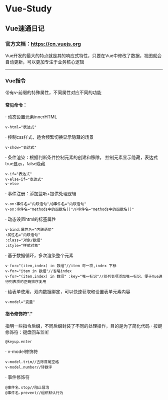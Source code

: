 # Vue-Study
## Vue速通日记
### 官方文档：https://cn.vuejs.org
Vue开发的最大的特点就是其的响应式特性，只要在Vue中修改了数据，视图就会自动更新，可以更加专注于业务核心逻辑<br>
***
### Vue指令
带有v-前缀的特殊属性，不同属性对应不同的功能<br>
#### 常见命令：<br>
&middot; 动态设置元素innerHTML
```
v-html="表达式"
```
&middot; 控制css样式，适合频繁切换显示隐藏的场景
```
v-show="表达式"
```
&middot; 条件渲染：根据判断条件控制元素的创建和移除， 控制元素显示隐藏，表达式true显示，false隐藏
```
v-if="表达式"
v-else-if="表达式"
v-else
```
&middot; 事件注册：添加监听+提供处理逻辑
```
v-on:事件名="内联语句"/@事件名="内联语句"
v-on:事件名="methods中的函数名()"/@事件名="methods中的函数名()"
```
&middot; 动态设置html的标签属性
```
v-bind:属性名="内联语句"
:属性名="内联语句"
:class="对象/数组"
:style="样式对象"
```
&middot; 基于数据循环，多次渲染整个元素
```
v-for="(item,index) in 数组"//item 每一项,index 下标
v-for="item in 数组"//省略index
v-for="(item,index) in 数组" :key="唯一标识"//给列表项添加唯一标识，便于Vue进行列表项的正确排序复用
```
&middot; 给表单使用，双向数据绑定，可以快速获取和设置表单元素内容
```
v-model="变量"
```
#### 指令修饰符"."
指明一些指令后缀，不同后缀封装了不同的处理操作，目的是为了简化代码
&middot; 按键修饰符：键盘回车监听
```
@keyup.enter
```
&middot; v-model修饰符
```
v-model.trim//去除首尾空格
v-model.number//转数字
```
&middot; 事件修饰符
```
@事件名.stop//阻止冒泡
@事件名.prevent//组织默认行为
```
